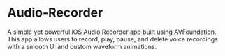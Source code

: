 # Audio-Recorder
A simple yet powerful iOS Audio Recorder app built using AVFoundation. This app allows users to record, play, pause, and delete voice recordings with a smooth UI and custom waveform animations.
